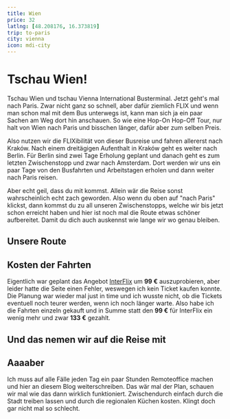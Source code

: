 ```yaml
---
title: Wien
price: 32
latlng: [48.208176, 16.373819]
trip: to-paris
city: vienna
icon: mdi-city
---
```


# Tschau Wien!

Tschau Wien und tschau Vienna International Busterminal. Jetzt geht's mal nach Paris. Zwar nicht ganz so schnell, aber dafür ziemlich FLIX und wenn man schon mal mit dem Bus unterwegs ist, kann man sich ja ein paar Sachen am Weg dort hin anschauen. So wie eine Hop-On Hop-Off Tour, nur halt von Wien nach Paris und bisschen länger, dafür aber zum selben Preis.

Also nutzen wir die FLIXibilität von dieser Busreise und fahren allererst nach <nuxt-link to="/to-paris/krakow/index">Kraków</nuxt-link>. Nach einem dreitägigen Aufenthalt in Kraków geht es weiter nach <nuxt-link to="/to-paris/berlin/index">Berlin</nuxt-link>. Für Berlin sind zwei Tage Erholung geplant und danach geht es zum letzten Zwischenstopp und zwar nach <nuxt-link to="/to-paris/amsterdam/index">Amsterdam</nuxt-link>. Dort werden wir uns ein paar Tage von den Busfahrten und Arbeitstagen erholen und dann weiter nach Paris reisen.

Aber echt geil, dass du mit kommst. Allein wär die Reise sonst wahrscheinlich echt zach geworden. Also wenn du oben auf "nach Paris" klickst, dann kommst du zu all unseren Zwischenstopps, welche wir bis jetzt schon erreicht haben und hier ist noch mal die Route etwas schöner aufbereitet. Damit du dich auch auskennst wie lange wir wo genau bleiben.

## Unsere Route

<TripTimeline class="mt-10 mb-10" />

## Kosten der Fahrten

Eigentlich war geplant das Angebot <a href="https://interflix.flixbus.de/" target="_blank">InterFlix</a> um **99 €** auszuprobieren, aber leider hatte die Seite einen Fehler, weswegen ich kein Ticket kaufen konnte. Die Planung war wieder mal just in time und ich wusste nicht, ob die Tickets eventuell noch teurer werden, wenn ich noch länger warte. Also habe ich die Fahrten einzeln gekauft und in Summe statt den **99 €** für InterFlix ein wenig mehr und zwar **133 €** gezahlt.

## Und das nemen wir auf die Reise mit

<ChipWithNumber text="Kompressionssackerl fürs Gewand" :count="1" />
<ChipWithNumber text="Lange Unterhose" :count="1" />
<ChipWithNumber text="Unterhose" :count="3" />
<ChipWithNumber text="Langes Leiberl" :count="1" />
<ChipWithNumber text="Leiberl" :count="3" />
<ChipWithNumber text="Dicke Socken" :count="3" />
<ChipWithNumber text="Socken" :count="1" />
<ChipWithNumber text="Pullover" :count="1" />
<ChipWithNumber text="Haube" :count="1" />
<ChipWithNumber text="Schal" :count="1" />
<ChipWithNumber text="Handschuh" :count="1" />
<ChipWithNumber text="Jacke (wasserfest)" :count="1" />
<ChipWithNumber text="Feste Schuh" :count="1" />
<ChipWithNumber text="Turnschuh" :count="1" />
<ChipWithNumber text="Powerbank + Ladezeugs" :count="1" color="indigo" />
<ChipWithNumber text="Laptop + Netzteil" :count="1" color="indigo" />
<ChipWithNumber text="Handy + Ladezeugs" :count="1" color="indigo" />
<ChipWithNumber text="Stirnlampe" :count="1" color="indigo" />
<ChipWithNumber text="Kabelpenal" :count="1" color="indigo" />
<ChipWithNumber text="Medis" :count="1" color="teal" />
<ChipWithNumber text="Zahnbürste + -pasta" :count="1" color="teal" />
<ChipWithNumber text="Seife" :count="1" color="teal" />
<ChipWithNumber text="Kontaktlinsen" :count="1" color="teal" />
<ChipWithNumber text="Handtuch (Mikrofaser)" :count="1" color="teal" />
<ChipWithNumber text="Rasierer" :count="1" color="teal" />
<ChipWithNumber text="Reisepass" :count="1" color="orange" />
<ChipWithNumber text="Wasserflasche" :count="1" color="orange" />
<ChipWithNumber text="Stoffsackerl" :count="2" color="orange" />
<ChipWithNumber text="Messer" :count="1" color="orange" />

<BaseImage src="vienna/packlist.jpg" alt="gepackte Sachen" />

## Aaaaber

Ich muss auf alle Fälle jeden Tag ein paar Stunden Remoteoffice machen und hier an diesem Blog weiterschreiben. Das wär mal der Plan, schauen wir mal wie das dann wirklich funktioniert. Zwischendurch einfach durch die Stadt treiben lassen und durch die regionalen Küchen kosten. Klingt doch gar nicht mal so schlecht.